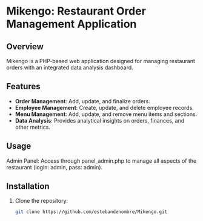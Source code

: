 # Mikengo: Restaurant Order Management Application

## Overview
Mikengo is a PHP-based web application designed for managing restaurant orders with an integrated data analysis dashboard.

## Features
- **Order Management**: Add, update, and finalize orders.
- **Employee Management**: Create, update, and delete employee records.
- **Menu Management**: Add, update, and remove menu items and sections.
- **Data Analysis**: Provides analytical insights on orders, finances, and other metrics.
## Usage
Admin Panel: Access through panel_admin.php to manage all aspects of the restaurant (login: admin, pass: admin).

## Installation
1. Clone the repository:
   ```bash
   git clone https://github.com/estebandenombre/Mikengo.git
